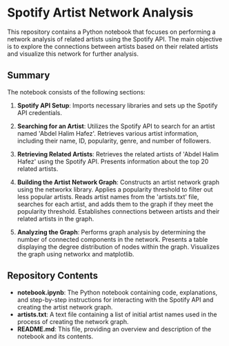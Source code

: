 # Spotify Artist Network Analysis

This repository contains a Python notebook that focuses on performing a network analysis of related artists using the Spotify API. The main objective is to explore the connections between artists based on their related artists and visualize this network for further analysis.

## Summary

The notebook consists of the following sections:

1. **Spotify API Setup**: Imports necessary libraries and sets up the Spotify API credentials.

2. **Searching for an Artist**: Utilizes the Spotify API to search for an artist named 'Abdel Halim Hafez'. Retrieves various artist information, including their name, ID, popularity, genre, and number of followers.

3. **Retrieving Related Artists**: Retrieves the related artists of 'Abdel Halim Hafez' using the Spotify API. Presents information about the top 20 related artists.

4. **Building the Artist Network Graph**: Constructs an artist network graph using the networkx library. Applies a popularity threshold to filter out less popular artists. Reads artist names from the 'artists.txt' file, searches for each artist, and adds them to the graph if they meet the popularity threshold. Establishes connections between artists and their related artists in the graph.

5. **Analyzing the Graph**: Performs graph analysis by determining the number of connected components in the network. Presents a table displaying the degree distribution of nodes within the graph. Visualizes the graph using networkx and matplotlib.

## Repository Contents

- **notebook.ipynb**: The Python notebook containing code, explanations, and step-by-step instructions for interacting with the Spotify API and creating the artist network graph.
- **artists.txt**: A text file containing a list of initial artist names used in the process of creating the network graph.
- **README.md**: This file, providing an overview and description of the notebook and its contents.
